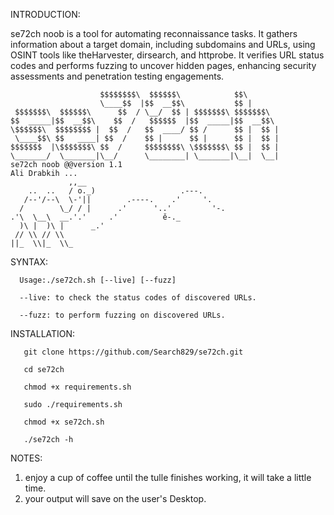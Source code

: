 INTRODUCTION:

se72ch noob is a tool for automating reconnaissance tasks. It gathers information about a target domain, including subdomains and URLs, using OSINT tools like theHarvester, dirsearch, and httprobe. It verifies URL status codes and performs fuzzing to uncover hidden pages, enhancing security assessments and penetration testing engagements.
                        
                        
                        $$$$$$$$\  $$$$$$\            $$\                                                                                   
                        \____$$  |$$  __$$\           $$ |                                                                                  
     $$$$$$$\  $$$$$$\      $$  / \__/  $$ | $$$$$$$\ $$$$$$$\                                                                              
    $$  _____|$$  __$$\    $$  /   $$$$$$  |$$  _____|$$  __$$\                                                                             
    \$$$$$$\  $$$$$$$$ |  $$  /   $$  ____/ $$ /      $$ |  $$ |                                                                            
     \____$$\ $$   ____| $$  /    $$ |      $$ |      $$ |  $$ |                                                                            
    $$$$$$$  |\$$$$$$$\ $$  /     $$$$$$$$\ \$$$$$$$\ $$ |  $$ |                                                                            
    \_______/  \_______|\__/      \________| \_______|\__|  \__|                                                                            
    se72ch noob @@version 1.1                                                                                                               
    Ali Drabkih ...                                                                                                                                                               
                 ,,__                                                                                                                  
        ..  ..   / o._)                   .---.                                                                                         
       /--'/--\  \-'||        .----.    .'     '.                                                                                       
      /        \_/ / |      .'      '..'         '-.                                                                                    
    .'\  \__\  __.'.'     .'          ě-._                                                                                              
      )\ |  )\ |      _.'                                                                                                               
     // \\ // \\                                                                                                                        
    ||_  \\|_  \\_ 



                                                                                                                                                                              
SYNTAX:


      Usage:./se72ch.sh [--live] [--fuzz]                                                                                                    
                                                                                                                                        
      --live: to check the status codes of discovered URLs.                                                                                   
                                                                                                                                        
      --fuzz: to perform fuzzing on discovered URLs.



INSTALLATION:

       git clone https://github.com/Search829/se72ch.git
       
       cd se72ch 
       
       chmod +x requirements.sh
       
       sudo ./requirements.sh
       
       chmod +x se72ch.sh
       
       ./se72ch -h 

NOTES:

1. enjoy a cup of coffee until the tulle finishes working, it will take a little time.
2. your output  will save on the user's Desktop.
   
